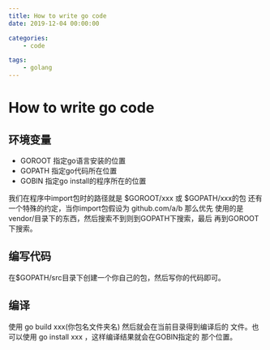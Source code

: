 ```yaml
---
title: How to write go code
date: 2019-12-04 00:00:00

categories:
    - code

tags:
    - golang
---
```

# How to write go code

## 环境变量
- GOROOT 指定go语言安装的位置
- GOPATH 指定go代码所在位置
- GOBIN 指定go install的程序所在的位置

我们在程序中import包时的路径就是 $GOROOT/xxx 或 $GOPATH/xxx的包
还有一个特殊的约定，当你import包假设为 github.com/a/b 那么优先
使用的是 vendor/目录下的东西，然后搜索不到则到GOPATH下搜索，最后
再到GOROOT下搜索。

## 编写代码
在$GOPATH/src目录下创建一个你自己的包，然后写你的代码即可。

## 编译
使用 go build xxx(你包名文件夹名) 然后就会在当前目录得到编译后的
文件。也可以使用 go install xxx ，这样编译结果就会在GOBIN指定的
那个位置。


